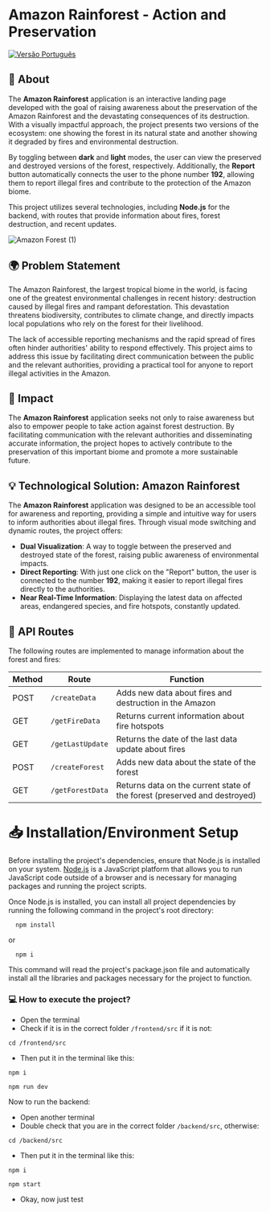 # **Amazon Rainforest - Action and Preservation**

[![Versão Português](https://img.shields.io/badge/Versão-PortuguêsBR-blue)](../README.md)

## 📝 **About**
The **Amazon Rainforest** application is an interactive landing page developed with the goal of raising awareness about the preservation of the Amazon Rainforest and the devastating consequences of its destruction. With a visually impactful approach, the project presents two versions of the ecosystem: one showing the forest in its natural state and another showing it degraded by fires and environmental destruction.

By toggling between **dark** and **light** modes, the user can view the preserved and destroyed versions of the forest, respectively. Additionally, the **Report** button automatically connects the user to the phone number **192**, allowing them to report illegal fires and contribute to the protection of the Amazon biome.

This project utilizes several technologies, including **Node.js** for the backend, with routes that provide information about fires, forest destruction, and recent updates.

![Amazon Forest (1)](https://github.com/user-attachments/assets/5958876c-0ba7-4725-8f49-3edcad8c2aee)

## 🌍 **Problem Statement**
The Amazon Rainforest, the largest tropical biome in the world, is facing one of the greatest environmental challenges in recent history: destruction caused by illegal fires and rampant deforestation. This devastation threatens biodiversity, contributes to climate change, and directly impacts local populations who rely on the forest for their livelihood.

The lack of accessible reporting mechanisms and the rapid spread of fires often hinder authorities' ability to respond effectively. This project aims to address this issue by facilitating direct communication between the public and the relevant authorities, providing a practical tool for anyone to report illegal activities in the Amazon.

## 🌱 **Impact**
The **Amazon Rainforest** application seeks not only to raise awareness but also to empower people to take action against forest destruction. By facilitating communication with the relevant authorities and disseminating accurate information, the project hopes to actively contribute to the preservation of this important biome and promote a more sustainable future.

## 💡 **Technological Solution: Amazon Rainforest**
The **Amazon Rainforest** application was designed to be an accessible tool for awareness and reporting, providing a simple and intuitive way for users to inform authorities about illegal fires. Through visual mode switching and dynamic routes, the project offers:

- **Dual Visualization**: A way to toggle between the preserved and destroyed state of the forest, raising public awareness of environmental impacts.
- **Direct Reporting**: With just one click on the "Report" button, the user is connected to the number **192**, making it easier to report illegal fires directly to the authorities.
- **Near Real-Time Information**: Displaying the latest data on affected areas, endangered species, and fire hotspots, constantly updated.

## 🔄 **API Routes**
The following routes are implemented to manage information about the forest and fires:

| Method | Route                      | Function                                                                      |
| ------ | -------------------------- | ----------------------------------------------------------------------------- |
| POST   | `/createData`              | Adds new data about fires and destruction in the Amazon                       |
| GET    | `/getFireData`             | Returns current information about fire hotspots                               |
| GET    | `/getLastUpdate`           | Returns the date of the last data update about fires                          |
| POST   | `/createForest`            | Adds new data about the state of the forest                                   |
| GET    | `/getForestData`           | Returns data on the current state of the forest (preserved and destroyed)     |

# 📥 Installation/Environment Setup
Before installing the project's dependencies, ensure that Node.js is installed on your system. [Node.js](https://nodejs.org/en/download/prebuilt-installer) is a JavaScript platform that allows you to run JavaScript code outside of a browser and is necessary for managing packages and running the project scripts.

Once Node.js is installed, you can install all project dependencies by running the following command in the project's root directory:
```
  npm install
```
or 
```
  npm i
```
This command will read the project's package.json file and automatically install all the libraries and packages necessary for the project to function.

### 💻 How to execute the project?
- Open the terminal
- Check if it is in the correct folder `/frontend/src` if it is not:
```
cd /frontend/src
```

- Then put it in the terminal like this:
```
npm i
```
```
npm run dev
```

Now to run the backend:
  
- Open another terminal
- Double check that you are in the correct folder `/backend/src`, otherwise:
```
cd /backend/src
```

- Then put it in the terminal like this:
```
npm i
```
```
npm start
```

- Okay, now just test
